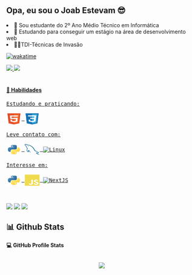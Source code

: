 

## Opa, eu sou o Joab Estevam 😎

 <li> 💼 Sou estudante do 2º Ano Médio Técnico em Informática 
 <li> 🎯 Estudando para conseguir um estágio na área de desenvolvimento web                                                                                   
 <li> 👨‍💻TDI-Técnicas de Invasão
   
   <a href="https://wakatime.com/badge/user/6da5891a-fb91-4acd-82a6-bff548bce890/project/00394a8f-614b-4b8c-9774-f56a473cf224"><img src="https://wakatime.com/badge/user/6da5891a-fb91-4acd-82a6-bff548bce890/project/00394a8f-614b-4b8c-9774-f56a473cf224.svg" alt="wakatime"></a>
 
 

  <a href="https://github.com/Joabestevam">
  <img height="180em" src="https://github-readme-stats.vercel.app/api?username=Joabestevam&show_icons=true&theme=react&include_all_commits=true&count_private=false"/>
  <img height="180em" src="https://github-readme-stats.vercel.app/api/top-langs/?username=Joabestevam&layout=compact&langs_count=7&theme=react"/>
</div>
  
  #
  
 #### 🧠 Habilidades 
 
  <div style="display: inline_block;">
 <kbd align="center">
      <kbd>Estudando e praticando:</kbd>
      <br />
      <br />
      <img align="center" title="HTML5" alt="HTML" height="30" width="40" src="https://raw.githubusercontent.com/devicons/devicon/master/icons/html5/html5-original.svg">
      <img align="center" title="CSS3" alt="CSS" height="30" width="40" src="https://raw.githubusercontent.com/devicons/devicon/master/icons/css3/css3-original.svg">
<br />
<br /> 
</kbd>

<kbd align="center">
<kbd>Leve contato com:</kbd> 
     <br />
     <br />
      <img align="center" title="Python" alt="Python" height="30" width="40" src="https://raw.githubusercontent.com/devicons/devicon/master/icons/python/python-original.svg">
      <img align="center"  title="MySQL" alt="MySQL" height="30" width="40" src="https://raw.githubusercontent.com/devicons/devicon/master/icons/mysql/mysql-original.svg">
     <img align="center"  title="linux" alt="Linux" height="30" width="40" src="https://cdn.jsdelivr.net/gh/devicons/devicon/icons/linux/linux-original.svg" />

 <br />
 <br />
 </kbd>
 </div>
     
<kbd align="center">
<kbd>Interesse em:</kbd> 
     <br />
     <br />
      <img align="center" title="Python" alt="Python" height="30" width="40" src="https://raw.githubusercontent.com/devicons/devicon/master/icons/python/python-original.svg">
       <img align="center"  title="Javascript" alt="Js" height="30" width="40" src="https://raw.githubusercontent.com/devicons/devicon/master/icons/javascript/javascript-plain.svg">
      <img align="center"  title="NextJS" alt="NextJS" height="30" width="40"<img src="https://cdn.jsdelivr.net/gh/devicons/devicon/icons/thealgorithms/thealgorithms-original-wordmark.svg" />
 <br />
 <br />
 </kbd>
 </div>
   
  ##
 
<div> 
  <a href = "mailto:joabestevam18@gmail.com"><img src="https://img.shields.io/badge/-Gmail-%23333?style=for-the-badge&logo=gmail&logoColor=white" target="_blank"></a>
  <a href="linkedin.com/in/joab-estevam-880999204/" target="_blank"><img src="https://img.shields.io/badge/-LinkedIn-%230077B5?style=for-the-badge&logo=linkedin&logoColor=white" target="_blank"></a>
 <a href="https://www.instagram.com/joabestevam__123/" target="_blank"><img src="https://img.shields.io/badge/-Instagram-%23E4405F?style=for-the-badge&logo=instagram&logoColor=white" target="_blank"></a>
   
	
 
</div>
	
  ## 📊 Github Stats
	
  <summary><b>💻 GitHub Profile Stats</b></summary>
  <br/>
  <p align="center">
      <a href="https://github.com/Joabestevam"><img src="https://activity-graph.herokuapp.com/graph?username=Joabestevam&custom_title=Joab%20Estevam%20Contribution%20Graph&theme=react-dark" /></a>
	</p>
  <br/>	
	
  ##
 
  
  
  
